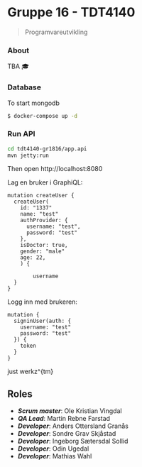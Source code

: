 # Gruppe 16 - TDT4140
> Programvareutvikling

### About

TBA 🎓

### Database


To start mongodb
```bash
$ docker-compose up -d
```

### Run API

```bash
cd tdt4140-gr1816/app.api
mvn jetty:run
```

Then open http://localhost:8080

Lag en bruker i GraphiQL:

```
mutation createUser {
  createUser(
    id: "1337"
    name: "test"
    authProvider: {
      username: "test",
      password: "test"
    },
    isDoctor: true,
    gender: "male"
    age: 22,
    ) {

    	username
  }
}
```

Logg inn med brukeren:

```
mutation {
  signinUser(auth: {
    username: "test"
    password: "test"
  }) {
    token
  }
}
```
just werkz^{tm}

## Roles

- ___Scrum master___: Ole Kristian Vingdal
- ___QA Lead___: Martin Rebne Farstad
- ___Developer___: Anders Ottersland Granås
- ___Developer___: Sondre Grav Skjåstad
- ___Developer___: Ingeborg Sætersdal Sollid
- ___Developer___: Odin Ugedal
- ___Developer___: Mathias Wahl
